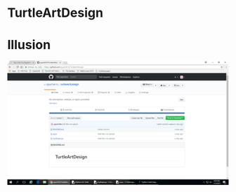 # TurtleArtDesign
<h1>Illusion</h1>
<img src="https://github.com/ajuar5416/TurtleArtDesign/blob/master/picture.png">

